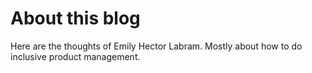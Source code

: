 # About this blog

Here are the thoughts of Emily Hector Labram. Mostly about how to do inclusive product management.
